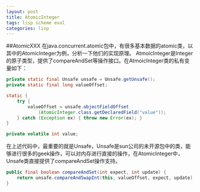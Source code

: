 ```yaml
---
layout: post
title: AtomicInteger 
tags: lisp scheme eval
categories: lisp
---
```

##AtomicXXX
在java.concurrent.atomic包中，有很多基本数据的atomic类，以其中的AtomicInteger为例，分析一下他们的实现原理。
AtmoicInteger是Integer的原子类型，提供了compareAndSet等操作接口。在AtmoicInteger类的私有变量如下：
```java
private static final Unsafe unsafe = Unsafe.getUnsafe();
private static final long valueOffset;

static {
	try {
		valueOffset = unsafe.objectFieldOffset
			(AtomicInteger.class.getDeclaredField("value"));
	} catch (Exception ex) { throw new Error(ex); }
}

private volatile int value;

```
在上述代码中，最重要的就是Unsafe，Unsafe是sun公司的未开源包中的类，能够进行很多的geek操作，可以对内存进行直接的操作，在AtomicInteger中，Unsafe类直接提供了compareAndSet操作支持。
```java
public final boolean compareAndSet(int expect, int update) {
	return unsafe.compareAndSwapInt(this, valueOffset, expect, update);
}
```
